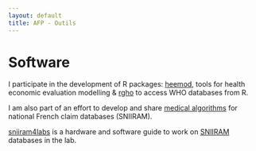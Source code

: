 ```yaml
---
layout: default
title: AFP - Outils
---
```


# Software

I participate in the development of R packages: [heemod](https://pierucci.github.io/heemod/), tools for health economic evaluation modelling & [rgho](https://pierucci.github.io/rgho/) to access WHO databases from R.

I am also part of an effort to develop and share  [medical algorithms](https://github.com/pierucci/polymed) for national French claim databases (SNIIRAM).

[sniiram4labs](https://urc-eco.github.io/sniiram4labs/) is a hardware and software guide to work on [SNIIRAM](http://www.ameli.fr/l-assurance-maladie/statistiques-et-publications/sniiram/finalites-du-sniiram.php) databases in the lab.
